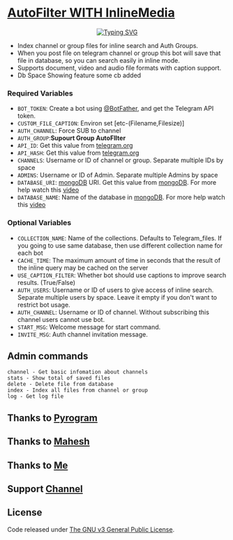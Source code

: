 # [AutoFilter WITH InlineMedia](https://github.com/GouthamSER/Inline-Media)
<p align = "center">
<a href="https://git.io/typing-svg"><img src="https://readme-typing-svg.herokuapp.com?font=Aerial+Code&size=20&pause=1000&width=435&lines=Welcome+To+AutoFilter+with+Inline+Media+Bot;Created+by+GouthamSER;Thiz+bot+Use+Indexes+Files+above+2GB;Simple+features!" alt="Typing SVG" /></a>
</p>

* Index channel or group files for inline search and Auth Groups.
* When you post file on telegram channel or group this bot will save that file in database, so you can search easily in inline mode.
* Supports document, video and audio file formats with caption support.
* Db Space Showing feature some cb added

### Required Variables
* `BOT_TOKEN`: Create a bot using [@BotFather](https://telegram.dog/BotFather), and get the Telegram API token.
* `CUSTOM_FILE_CAPTION`: Environ set [etc-(Filename,Filesize)]
* `AUTH_CHANNEL`: Force SUB to channel
* `AUTH_GROUP`:**Supourt Group AutoFIlter**
* `API_ID`: Get this value from [telegram.org](https://my.telegram.org/apps)
* `API_HASH`: Get this value from [telegram.org](https://my.telegram.org/apps)
* `CHANNELS`: Username or ID of channel or group. Separate multiple IDs by space
* `ADMINS`: Username or ID of Admin. Separate multiple Admins by space
* `DATABASE_URI`: [mongoDB](https://www.mongodb.com) URI. Get this value from [mongoDB](https://www.mongodb.com). For more help watch this [video](https://youtu.be/@im_goutham_josh)
* `DATABASE_NAME`: Name of the database in [mongoDB](https://www.mongodb.com). For more help watch this [video](https://youtu.be/@im_goutham_josh)

### Optional Variables
* `COLLECTION_NAME`: Name of the collections. Defaults to Telegram_files. If you going to use same database, then use different collection name for each bot
* `CACHE_TIME`: The maximum amount of time in seconds that the result of the inline query may be cached on the server
* `USE_CAPTION_FILTER`: Whether bot should use captions to improve search results. (True/False)
* `AUTH_USERS`: Username or ID of users to give access of inline search. Separate multiple users by space. Leave it empty if you don't want to restrict bot usage.
* `AUTH_CHANNEL`: Username or ID of channel. Without subscribing this channel users cannot use bot.
* `START_MSG`: Welcome message for start command.
* `INVITE_MSG`: Auth channel invitation message.

## Admin commands
```
channel - Get basic infomation about channels
stats - Show total of saved files
delete - Delete file from database
index - Index all files from channel or group
log - Get log file
```


## Thanks to [Pyrogram](https://github.com/pyrogram/pyrogram)
## Thanks to [Mahesh](https://github.com/Mahesh0253)
## Thanks to [Me](github.com/GouthamSER)

## Support [Channel](t.me/wudixh13)

## License
Code released under [The GNU v3 General Public License](LICENSE).

